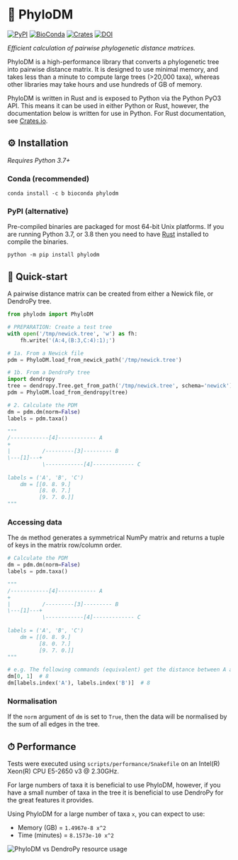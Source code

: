 # 🌲 PhyloDM

[![PyPI](https://img.shields.io/pypi/v/phylodm)](https://pypi.org/project/phylodm/)
[![BioConda](https://img.shields.io/conda/vn/bioconda/phylodm?color=green)](https://anaconda.org/bioconda/phylodm)
[![Crates](https://img.shields.io/crates/v/phylodm?color=orange)](https://crates.io/crates/phylodm)
[![DOI](https://zenodo.org/badge/251473194.svg)](https://zenodo.org/badge/latestdoi/251473194)

*Efficient calculation of pairwise phylogenetic distance matrices.*

PhyloDM is a high-performance library that converts a phylogenetic tree into pairwise distance matrix. 
It is designed to use minimal memory, and takes less than a minute to compute large trees
(>20,000 taxa), whereas other libraries may take hours and use hundreds of GB of memory.

PhyloDM is written in Rust and is exposed to Python via the Python PyO3 API. This means it 
can be used in either Python or Rust, however, the documentation below is written for use in Python. For 
Rust documentation, see [Crates.io](https://docs.rs/phylodm/latest/phylodm/).

## ⚙ Installation

*Requires Python 3.7+*

### Conda (recommended)

```shell
conda install -c b bioconda phylodm
```

### PyPI (alternative)

Pre-compiled binaries are packaged for most 64-bit Unix platforms. If you are running Python 3.7, 
or 3.8 then you need to have 
[Rust](https://www.rust-lang.org/tools/install) installed to compile the binaries. 

```shell
python -m pip install phylodm
```

## 🐍 Quick-start

A pairwise distance matrix can be created from either a Newick file, or DendroPy tree.

```python
from phylodm import PhyloDM

# PREPARATION: Create a test tree
with open('/tmp/newick.tree', 'w') as fh:
    fh.write('(A:4,(B:3,C:4):1);')

# 1a. From a Newick file
pdm = PhyloDM.load_from_newick_path('/tmp/newick.tree')

# 1b. From a DendroPy tree
import dendropy
tree = dendropy.Tree.get_from_path('/tmp/newick.tree', schema='newick')
pdm = PhyloDM.load_from_dendropy(tree)

# 2. Calculate the PDM
dm = pdm.dm(norm=False)
labels = pdm.taxa()

"""
/------------[4]------------ A
+
|          /---------[3]--------- B
\---[1]---+
           \------------[4]------------- C
           
labels = ('A', 'B', 'C')
    dm = [[0. 8. 9.]
          [8. 0. 7.]
          [9. 7. 0.]]
"""
```

### Accessing data
The `dm` method generates a symmetrical NumPy matrix and returns a tuple of
keys in the matrix row/column order.

```python
# Calculate the PDM
dm = pdm.dm(norm=False)
labels = pdm.taxa()

"""
/------------[4]------------ A
+
|          /---------[3]--------- B
\---[1]---+
           \------------[4]------------- C
           
labels = ('A', 'B', 'C')
    dm = [[0. 8. 9.]
          [8. 0. 7.]
          [9. 7. 0.]]
"""

# e.g. The following commands (equivalent) get the distance between A and B
dm[0, 1]  # 8
dm[labels.index('A'), labels.index('B')]  # 8
```

### Normalisation

If the `norm` argument of `dm` is set to `True`, then the data will be normalised 
by the sum of all edges in the tree.


## ⏱ Performance
Tests were executed using `scripts/performance/Snakefile` on an Intel(R) Xeon(R) CPU E5-2650 v3 @ 2.30GHz.

For large numbers of taxa it is beneficial to use PhyloDM, however, if you have a small number 
of taxa in the tree it is beneficial to use DendroPy for the great features it provides.

Using PhyloDM for a large number of taxa `x`, you can expect to use:
* Memory (GB) = `1.4967e-8 x^2`
* Time (minutes) = `8.1573e-10 x^2`

![PhyloDM vs DendroPy resource usage](https://raw.githubusercontent.com/aaronmussig/PhyloDM/main/docs/img/performance.svg)

